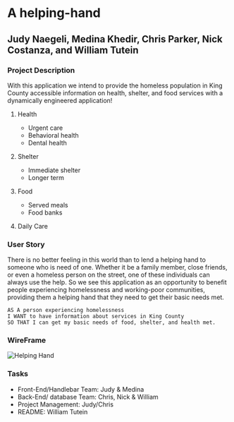 # A helping-hand

## Judy Naegeli, Medina Khedir, Chris Parker, Nick Costanza, and William Tutein

### Project Description

With this application we intend to provide the homeless population in King County accessible information on health, shelter, and food services with a dynamically engineered application!

1. Health
    * Urgent care
    * Behavioral health
    * Dental health

2. Shelter
    * Immediate shelter
    * Longer term

3. Food
    * Served meals
    * Food banks

4. Daily Care

### User Story

There is no better feeling in this world than to lend a helping hand to someone who is need of one. Whether it be a family member, close friends, or even a homeless person on the street, one of these individuals can always use the help. So we see this application as an opportunity to benefit people experiencing homelessness and working-poor communities, providing them a helping hand that they need to get their basic needs met.

```
AS A person experiencing homelessness
I WANT to have information about services in King County
SO THAT I can get my basic needs of food, shelter, and health met.
```

### WireFrame
![Helping Hand](https://user-images.githubusercontent.com/65191267/93557422-2dcb3b80-f938-11ea-8377-cf6d8b5802c8.png)

### Tasks 
* Front-End/Handlebar Team: Judy & Medina
* Back-End/ database Team: Chris, Nick & William
* Project Management: Judy/Chris
* README: William Tutein